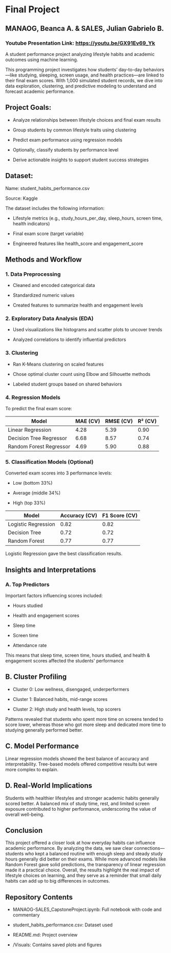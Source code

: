# Final Project
## MANAOG, Beanca A. & SALES, Julian Gabrielo B.


### Youtube Presentation Link: https://youtu.be/GX91Ev69_Yk

A student performance project analyzing lifestyle habits and academic outcomes using machine learning.

This programming project investigates how students’ day-to-day behaviors—like studying, sleeping, screen usage, and health practices—are linked to their final exam scores. With 1,000 simulated student records, we dive into data exploration, clustering, and predictive modeling to understand and forecast academic performance.



## Project Goals:
* Analyze relationships between lifestyle choices and final exam results

* Group students by common lifestyle traits using clustering

* Predict exam performance using regression models

* Optionally, classify students by performance level

* Derive actionable insights to support student success strategies


## Dataset:
Name: student_habits_performance.csv

Source: Kaggle

The dataset includes the following information:

* Lifestyle metrics (e.g., study_hours_per_day, sleep_hours, screen time, health indicators)

* Final exam score (target variable)

* Engineered features like health_score and engagement_score

## Methods and Workflow
### 1. Data Preprocessing
* Cleaned and encoded categorical data

* Standardized numeric values

* Created features to summarize health and engagement levels

### 2. Exploratory Data Analysis (EDA)
* Used visualizations like histograms and scatter plots to uncover trends

* Analyzed correlations to identify influential predictors

### 3. Clustering
* Ran K-Means clustering on scaled features

* Chose optimal cluster count using Elbow and Silhouette methods

* Labeled student groups based on shared behaviors

### 4. Regression Models
To predict the final exam score:

| Model                   | MAE (CV) | RMSE (CV) | R² (CV) |
| ----------------------- | -------- | --------- | ------- |
| Linear Regression       | 4.28     | 5.39      | 0.90    |
| Decision Tree Regressor | 6.68     | 8.57      | 0.74    |
| Random Forest Regressor | 4.69     | 5.90      | 0.88    |



### 5. Classification Models (Optional)
Converted exam scores into 3 performance levels:

* Low (bottom 33%)

* Average (middle 34%)

* High (top 33%)

| Model               | Accuracy (CV) | F1 Score (CV) |
| ------------------- | ------------- | ------------- |
| Logistic Regression | 0.82          | 0.82          |
| Decision Tree       | 0.72          | 0.72          |
| Random Forest       | 0.77          | 0.77          |


Logistic Regression gave the best classification results.

## Insights and Interpretations
### A. Top Predictors
Important factors influencing scores included:

* Hours studied

* Health and engagement scores

* Sleep time

* Screen time

* Attendance rate

This means that sleep time, screen time, hours studied, and health & engagement scores affected the students' performance

## B. Cluster Profiling
* Cluster 0: Low wellness, disengaged, underperformers

* Cluster 1: Balanced habits, mid-range scores

* Cluster 2: High study and health levels, top scorers

Patterns revealed that students who spent more time on screens tended to score lower, whereas those who got more sleep and dedicated more time to studying generally performed better.

## C. Model Performance

Linear regression models showed the best balance of accuracy and interpretability. Tree-based models offered competitive results but were more complex to explain.

## D. Real-World Implications

Students with healthier lifestyles and stronger academic habits generally scored better. A balanced mix of study time, rest, and limited screen exposure contributed to higher performance, underscoring the value of overall well-being.

## Conclusion

This project offered a closer look at how everyday habits can influence academic performance. By analyzing the data, we saw clear connections—students who kept a balanced routine with enough sleep and steady study hours generally did better on their exams. While more advanced models like Random Forest gave solid predictions, the transparency of linear regression made it a practical choice. Overall, the results highlight the real impact of lifestyle choices on learning, and they serve as a reminder that small daily habits can add up to big differences in outcomes.

## Repository Contents
* MANAOG-SALES_CapstoneProject.ipynb: Full notebook with code and commentary

* student_habits_performance.csv: Dataset used

* README.md: Project overview

* /Visuals: Contains saved plots and figures

